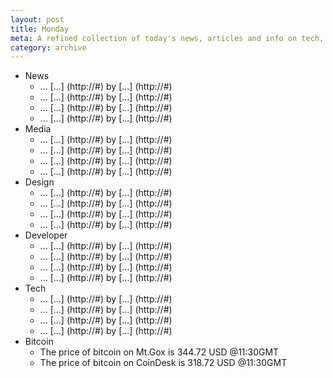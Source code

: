 ```yaml
---
layout: post
title: Monday
meta: A refined collection of today's news, articles and info on tech, web and design.
category: archive
---
```


- News
	- ... [...] (http://#) by [...] (http://#)
	- ... [...] (http://#) by [...] (http://#)
	- ... [...] (http://#) by [...] (http://#)
	- ... [...] (http://#) by [...] (http://#)
- Media
	- ... [...] (http://#) by [...] (http://#)
	- ... [...] (http://#) by [...] (http://#)
	- ... [...] (http://#) by [...] (http://#)
	- ... [...] (http://#) by [...] (http://#)
- Design	
	- ... [...] (http://#) by [...] (http://#)
	- ... [...] (http://#) by [...] (http://#)
	- ... [...] (http://#) by [...] (http://#)
	- ... [...] (http://#) by [...] (http://#)
- Developer
	- ... [...] (http://#) by [...] (http://#)
	- ... [...] (http://#) by [...] (http://#)
	- ... [...] (http://#) by [...] (http://#)
	- ... [...] (http://#) by [...] (http://#)
- Tech
	- ... [...] (http://#) by [...] (http://#)
	- ... [...] (http://#) by [...] (http://#)
	- ... [...] (http://#) by [...] (http://#)
	- ... [...] (http://#) by [...] (http://#)
- Bitcoin
	- The price of bitcoin on Mt.Gox is 344.72 USD @11:30GMT
	- The price of bitcoin on CoinDesk is 318.72 USD @11:30GMT